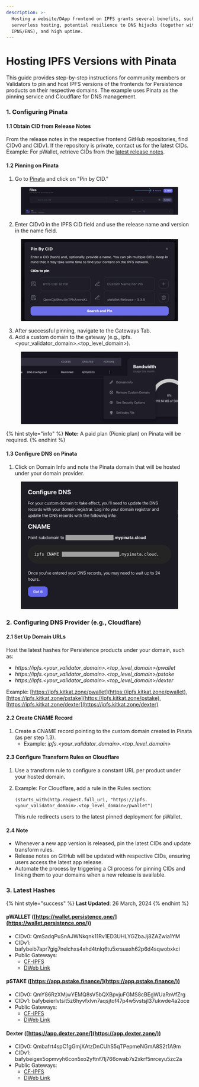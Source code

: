 ```yaml
---
description: >-
  Hosting a website/DApp frontend on IPFS grants several benefits, such as
  serverless hosting, potential resilience to DNS hijacks (together with
  IPNS/ENS), and high uptime.
---
```


# Hosting IPFS Versions with Pinata

This guide provides step-by-step instructions for community members or Validators to pin and host IPFS versions of the frontends for Persistence products on their respective domains. The example uses Pinata as the pinning service and Cloudflare for DNS management.

### 1. Configuring Pinata

#### 1.1 Obtain CID from Release Notes

From the release notes in the respective frontend GitHub repositories, find CIDv0 and CIDv1. If the repository is private, contact us for the latest CIDs. Example: For pWallet, retrieve CIDs from the [latest release notes](https://github.com/persistenceOne/persistenceWallet/releases).

#### 1.2 Pinning on Pinata

1. Go to [Pinata](https://app.pinata.cloud/pinmanager) and click on "Pin by CID."

<figure><img src="../../.gitbook/assets/image.png" alt=""><figcaption></figcaption></figure>

2. Enter CIDv0 in the IPFS CID field and use the release name and version in the name field.

<figure><img src="../../.gitbook/assets/image (1).png" alt=""><figcaption></figcaption></figure>

3. After successful pinning, navigate to the Gateways Tab.
4. Add a custom domain to the gateway (e.g., ipfs.\<your\_validator\_domain>.\<top\_level\_domain>).

<figure><img src="../../.gitbook/assets/image (2).png" alt=""><figcaption></figcaption></figure>

{% hint style="info" %}
**Note:** A paid plan (Picnic plan) on Pinata will be required.
{% endhint %}

#### 1.3 Configure DNS on Pinata

1. Click on Domain Info and note the Pinata domain that will be hosted under your domain provider.

<figure><img src="../../.gitbook/assets/image (3).png" alt=""><figcaption></figcaption></figure>

### 2. Configuring DNS Provider (e.g., Cloudflare)

#### 2.1 Set Up Domain URLs

Host the latest hashes for Persistence products under your domain, such as:

* _https://ipfs.\<your\_validator\_domain>.\<top\_level\_domain>/pwallet_
* _https://ipfs.\<your\_validator\_domain>.\<top\_level\_domain>/pstake_
* _https://ipfs.\<your\_validator\_domain>.\<top\_level\_domain>/dexter_

Example: [https://ipfs.kitkat.zone/pwallet](https://ipfs.kitkat.zone/pwallet), [https://ipfs.kitkat.zone/pstake](https://ipfs.kitkat.zone/pstake), [https://ipfs.kitkat.zone/dexter](https://ipfs.kitkat.zone/dexter)

#### 2.2 Create CNAME Record

1. Create a CNAME record pointing to the custom domain created in Pinata (as per step 1.3).
   * Example: _ipfs.\<your\_validator\_domain>.\<top\_level\_domain>_

#### 2.3 Configure Transform Rules on Cloudflare

1. Use a transform rule to configure a constant URL per product under your hosted domain.
2.  Example: For Cloudflare, add a rule in the Rules section:

    ```plaintext
    (starts_with(http.request.full_uri, "https://ipfs.<your_validator_domain>.<top_level_domain>/pwallet")
    ```

    This rule redirects users to the latest pinned deployment for pWallet.

#### 2.4 Note

* Whenever a new app version is released, pin the latest CIDs and update transform rules.
* Release notes on GitHub will be updated with respective CIDs, ensuring users access the latest app release.
* Automate the process by triggering a CI process for pinning CIDs and linking them to your domains when a new release is available.

### 3. Latest Hashes

{% hint style="success" %}
**Last Updated**: 26 March, 2024
{% endhint %}

#### pWALLET ([https://wallet.persistence.one/](https://wallet.persistence.one/))

* CIDv0: QmSadqPuSnAJWNkqnk11Rv1ED3UHLYGZbaJj8ZAZwia1YM
* CIDv1: bafybeib7apr7gig7nelchxs4xhd4tnlq6tu5xrsuaxh62p6d4sqwobxkci
* Public Gateways:
  * [CF-IPFS](https://bafybeib7apr7gig7nelchxs4xhd4tnlq6tu5xrsuaxh62p6d4sqwobxkci.ipfs.cf-ipfs.com/)
  * [DWeb Link](https://bafybeib7apr7gig7nelchxs4xhd4tnlq6tu5xrsuaxh62p6d4sqwobxkci.ipfs.dweb.link/)

#### pSTAKE ([https://app.pstake.finance/](https://app.pstake.finance/))

* CIDv0: QmY86RzXMjwYEMQ8sV5bQXBpvjuFGMS8cBEgWUaRnVfZrg
* CIDv1: bafybeierlvtsit5z6hyvfxlvn7aqsjtof47p4w5vstsjl37ukwde4a2oce
* Public Gateways:
  * [CF-IPFS](https://bafybeierlvtsit5z6hyvfxlvn7aqsjtof47p4w5vstsjl37ukwde4a2oce.ipfs.cf-ipfs.com/)
  * [DWeb Link](https://bafybeierlvtsit5z6hyvfxlvn7aqsjtof47p4w5vstsjl37ukwde4a2oce.ipfs.dweb.link/)

#### Dexter ([https://app.dexter.zone/](https://app.dexter.zone/))

* CIDv0: Qmbafrt4spC1gGmjXAtzDnCUhS5qTPepmeNGmA8S2t1A9m
* CIDv1: bafybeigex5opmvyh6con5xo2yftnf7lj766owab7s2xkrf5nrceyu5zc2a
* Public Gateways:
  * [CF-IPFS](https://bafybeigex5opmvyh6con5xo2yftnf7lj766owab7s2xkrf5nrceyu5zc2a.ipfs.cf-ipfs.com/)
  * [DWeb Link](https://bafybeigex5opmvyh6con5xo2yftnf7lj766owab7s2xkrf5nrceyu5zc2a.ipfs.dweb.link/)
